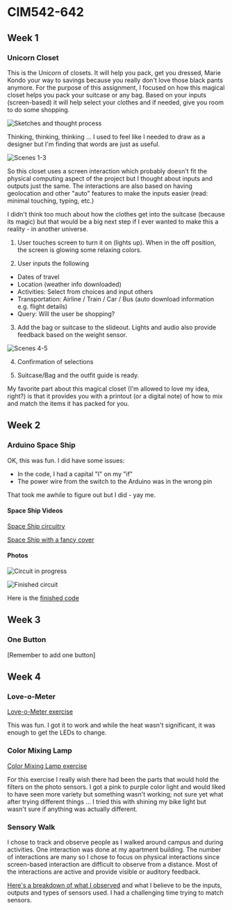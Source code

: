 # CIM542-642

## Week 1

### Unicorn Closet

This is the Unicorn of closets. It will help you pack, get you dressed, Marie Kondo your way to savings because you really don't love those black pants anymore. For the purpose of this assignment, I focused on how this magical closet helps you pack your suitcase or any bag. Based on your inputs (screen-based) it will help select your clothes and if needed, give you room to do some shopping.

![Sketches and thought process](https://github.com/dpd28/CIM542-642/blob/master/images/2019-01-24-0003.JPG)

Thinking, thinking, thinking … I used to feel like I needed to draw as a designer but I'm finding that words are just as useful.

![Scenes 1-3](https://github.com/dpd28/CIM542-642/blob/master/images/2019-01-24-0001.JPG)

So this closet uses a screen interaction which probably doesn't fit the physical computing aspect of the project but I thought about inputs and outputs just the same.  The interactions are also based on having geolocation and other "auto" features to make the inputs easier (read: minimal touching, typing, etc.)

I didn't think too much about how the clothes get into the suitcase (because its magic) but that would be a big next step if I ever wanted to make this a reality - in another universe.

1. User touches screen to turn it on (lights up). When in the off position, the screen is glowing some relaxing colors.

2. User inputs the following
* Dates of travel
* Location (weather info downloaded)
* Activities: Select from choices and input others
* Transportation: Airline / Train / Car / Bus (auto download information e.g. flight details)
* Query: Will the user be shopping?

3. Add the bag or suitcase to the slideout. Lights and audio also provide feedback based on the weight sensor.

![Scenes 4-5](https://github.com/dpd28/CIM542-642/blob/master/images/2019-01-24-0002.JPG)

4. Confirmation of selections

5. Suitcase/Bag and the outfit guide is ready.

My favorite part about this magical closet (I'm allowed to love my idea, right?) is that it provides you with a printout (or a digital note) of how to mix and match the items it has packed for you.


## Week 2

### Arduino Space Ship

OK, this was fun. I did have some issues:
* In the code, I had a capital "I" on my "if"
* The power wire from the switch to the Arduino was in the wrong pin

That took me awhile to figure out but I did - yay me.

#### Space Ship Videos

[Space Ship circuitry](https://youtu.be/OhQqHxNC8L4)

[Space Ship with a fancy cover](https://youtu.be/yc8WKyt32UQ)

#### Photos

![Circuit in progress](https://github.com/dpd28/CIM542-642/blob/master/images/arduio_spaceShip_IMG_6247.JPG)

![Finished circuit](https://github.com/dpd28/CIM542-642/blob/master/images/arduino_spaceShip_IMG_6275.JPG)

Here is the [finished code](https://github.com/dpd28/CIM542-642/blob/master/Space_On_jan30a/sketch_jan30a/sketch_jan30a.ino)

## Week 3

### One Button

[Remember to add one button]

## Week 4

### Love-o-Meter

[Love-o-Meter exercise](https://youtu.be/DOpJ4ziAJs0)

This was fun. I got it to work and while the heat wasn't significant, it was enough to get the LEDs to change.

### Color Mixing Lamp

[Color Mixing Lamp exercise](https://youtu.be/JNj60dFvf-8)

For this exercise I really wish there had been the parts that would hold the filters on the photo sensors. I got a pink to purple color light and would liked to have seen more variety but something wasn't working; not sure yet what after trying different things … I tried this with shining my bike light but wasn't sure if anything was actually different.

### Sensory Walk

I chose to track and observe people as I walked around campus and during activities. One interaction was done at my apartment building. The number of interactions are many so I chose to focus on physical interactions since screen-based interaction are difficult to observe from a distance. Most of the interactions are active and provide visible or auditory feedback.

[Here's a breakdown of what I observed](https://github.com/dpd28/CIM542-642/blob/master/SensoryWalkThrough/SensoryWalk.md) and what I believe to be the inputs, outputs and types of sensors used. I had a challenging time trying to match sensors.
